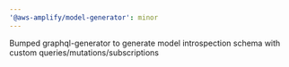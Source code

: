 ```yaml
---
'@aws-amplify/model-generator': minor
---
```


Bumped graphql-generator to generate model introspection schema with custom queries/mutations/subscriptions
